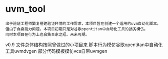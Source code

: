 # uvm_tool
    出于验证工程师繁复搭建验证环境的工作需求，本项目旨在创建一个适用的uvm自动化脚本。
    但由于自身能力问题，本项目初期只是对谷歌opentitan中自动化工具的拙劣模仿。
    同时本项目在行为上也会集百家之短。未来可期。

v0.9
文件总体结构按照曾做过的小项目来
脚本行为模仿谷歌opentitan中自动化工具uvmdvgen
部分代码模板模仿vcs自带uvmgen